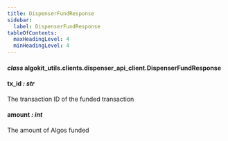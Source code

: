 ```yaml
---
title: DispenserFundResponse
sidebar:
  label: DispenserFundResponse
tableOfContents:
  maxHeadingLevel: 4
  minHeadingLevel: 4
---
```


#### _class_ algokit_utils.clients.dispenser_api_client.DispenserFundResponse

#### tx_id _: str_

The transaction ID of the funded transaction

#### amount _: int_

The amount of Algos funded
